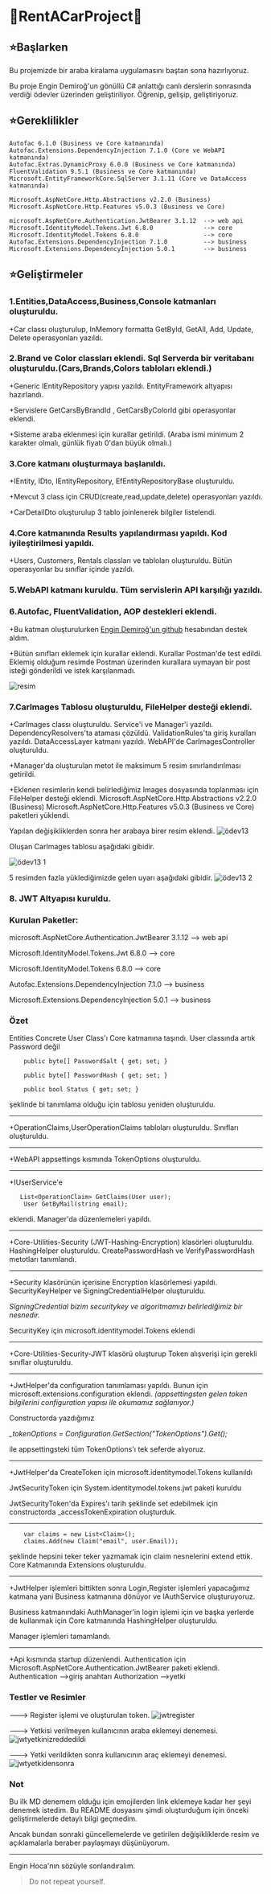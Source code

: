 # :car:RentACarProject:car:

## :star:Başlarken

Bu projemizde bir araba kiralama uygulamasını baştan sona hazırlıyoruz. 

Bu proje Engin Demiroğ'un gönüllü C# anlattığı canlı derslerin sonrasında verdiği ödevler üzerinden geliştiriliyor. Öğrenip, gelişip, geliştiriyoruz.

## :star:Gereklilikler 

```
Autofac 6.1.0 (Business ve Core katmanında)
Autofac.Extensions.DependencyInjection 7.1.0 (Core ve WebAPI katmanında)
Autofac.Extras.DynamicProxy 6.0.0 (Business ve Core katmanında)
FluentValidation 9.5.1 (Business ve Core katmanında)
Microsoft.EntityFrameworkCore.SqlServer 3.1.11 (Core ve DataAccess katmanında)

Microsoft.AspNetCore.Http.Abstractions v2.2.0 (Business)
Microsoft.AspNetCore.Http.Features v5.0.3 (Business ve Core)

microsoft.AspNetCore.Authentication.JwtBearer 3.1.12  --> web api
Microsoft.IdentityModel.Tokens.Jwt 6.8.0              --> core 
Microsoft.IdentityModel.Tokens 6.8.0                  --> core
Autofac.Extensions.DependencyInjection 7.1.0          --> business
Microsoft.Extensions.DependencyInjection 5.0.1        --> business
```

## :star:Geliştirmeler
### 1.Entities,DataAccess,Business,Console katmanları oluşturuldu.

+Car classı oluşturulup, InMemory formatta GetById, GetAll, Add, Update, Delete operasyonları yazıldı.

### 2.Brand ve Color classları eklendi. Sql Serverda bir veritabanı oluşturuldu.(Cars,Brands,Colors tabloları eklendi.)

+Generic IEntityRepository yapısı yazıldı. EntityFramework altyapısı hazırlandı.

+Servislere GetCarsByBrandId , GetCarsByColorId  gibi operasyonlar eklendi.

+Sisteme araba eklenmesi için kurallar getirildi. (Araba ismi minimum 2 karakter olmalı, günlük fiyatı 0'dan büyük olmalı.)  

### 3.Core katmanı oluşturmaya başlanıldı.

+IEntity, IDto, IEntityRepository, EfEntityRepositoryBase oluşturuldu.

+Mevcut 3 class için CRUD(create,read,update,delete) operasyonları yazıldı.

+CarDetailDto oluşturulup 3 tablo joinlenerek bilgiler listelendi.

### 4.Core katmanında Results yapılandırması yapıldı. Kod iyileştirilmesi yapıldı.

+Users, Customers, Rentals classları ve tabloları oluşturuldu. Bütün operasyonlar bu sınıflar içinde yazıldı.

### 5.WebAPI katmanı kuruldu. Tüm servislerin API karşılığı yazıldı.

### 6.Autofac, FluentValidation, AOP destekleri eklendi.

+Bu katman oluşturulurken  [Engin Demiroğ'un github](https://github.com/engindemirog/NetCoreBackend/tree/master/Business) hesabından destek aldım.

+Bütün sınıfları eklemek için kurallar eklendi. Kurallar Postman'de test edildi. 
Eklemiş olduğum resimde Postman üzerinden kurallara uymayan bir post isteği gönderildi ve istek karşılanmadı.

![resim](https://user-images.githubusercontent.com/77545922/109542276-e98eba80-7ad5-11eb-90ab-bfda4065b5c1.PNG)

### 7.CarImages Tablosu oluşturuldu, FileHelper desteği eklendi.
+CarImages classı oluşturuldu. Service'i ve Manager'i yazıldı. DependencyResolvers'ta ataması çözüldü. ValidationRules'ta giriş kuralları yazıldı.
DataAccessLayer katmanı yazıldı. WebAPI'de CarImagesController oluşturuldu.

+Manager'da oluşturulan metot ile maksimum 5 resim sınırlandırılması getirildi.

+Eklenen resimlerin kendi belirlediğimiz Images dosyasında toplanması için FileHelper desteği eklendi.
Microsoft.AspNetCore.Http.Abstractions v2.2.0 (Business)
Microsoft.AspNetCore.Http.Features v5.0.3 (Business ve Core)
paketleri yüklendi.

Yapılan değişikliklerden sonra her arabaya birer resim eklendi.
![ödev13](https://user-images.githubusercontent.com/77545922/110364409-c70c1c80-8054-11eb-954d-61d5c70b9605.PNG)

Oluşan CarImages tablosu aşağıdaki gibidir.

![ödev13 1](https://user-images.githubusercontent.com/77545922/110364492-e73bdb80-8054-11eb-9839-252ee070b199.PNG)

5 resimden fazla yüklediğimizde gelen uyarı aşağıdaki gibidir.
![ödev13 2](https://user-images.githubusercontent.com/77545922/110364571-fcb10580-8054-11eb-962e-9285b0474814.PNG)

### 8. JWT Altyapısı kuruldu.

### Kurulan Paketler:

microsoft.AspNetCore.Authentication.JwtBearer 3.1.12  --> web api

Microsoft.IdentityModel.Tokens.Jwt 6.8.0              --> core 

Microsoft.IdentityModel.Tokens 6.8.0                  --> core

Autofac.Extensions.DependencyInjection 7.1.0          --> business

Microsoft.Extensions.DependencyInjection 5.0.1        --> business

### Özet

Entities Concrete User Class'ı Core katmanına taşındı.
User classında artık Password değil

        public byte[] PasswordSalt { get; set; }
        
        public byte[] PasswordHash { get; set; }
        
        public bool Status { get; set; }
        
şeklinde bi tanımlama olduğu için tablosu yeniden oluşturuldu.
**************************
+OperationClaims,UserOperationClaims tabloları oluşturuldu. Sınıfları oluşturuldu.
**************************
+WebAPI appsettings kısmında TokenOptions oluşturuldu.
**************************
+IUserService'e      

       List<OperationClaim> GetClaims(User user);
        User GetByMail(string email);
        
eklendi. Manager'da düzenlemeleri yapıldı.
**************************
+Core-Utilities-Security
(JWT-Hashing-Encryption) 
klasörleri oluşturuldu.
HashingHelper oluşturuldu.
CreatePasswordHash ve VerifyPasswordHash metotları tanımlandı.
**************************
+Security klasörünün içerisine Encryption klasörlemesi yapıldı.
SecurityKeyHelper ve SigningCredentialHelper oluşturuldu.

*SigningCredential bizim securitykey ve algoritmamızı belirlediğimiz bir nesnedir.*

SecurityKey için microsoft.identitymodel.Tokens eklendi
**************************
+Core-Utilities-Security-JWT klasörü oluşturup Token alışverişi için gerekli 
sınıflar oluşturuldu.
**************************
+JwtHelper'da configuration tanımlaması yapıldı. Bunun için 
microsoft.extensions.configuration eklendi.
*(appsettingsten gelen token bilgilerini configuration yapısı ile okumamız sağlanıyor.)*

Constructorda yazdığımız

*_tokenOptions = Configuration.GetSection("TokenOptions").Get<TokenOptions>();*
  
ile appsettingsteki tüm TokenOptions'ı tek seferde alıyoruz.
**************************
+JwtHelper'da CreateToken için
microsoft.identitymodel.Tokens kullanıldı

JwtSecurityToken için System.identitymodel.tokens.jwt paketi kuruldu

JwtSecurityToken'da Expires'ı tarih şeklinde set edebilmek için constructorda
_accessTokenExpiration oluşturduk.
**************************

        var claims = new List<Claim>();
        claims.Add(new Claim("email", user.Email));

şeklinde hepsini teker teker yazmamak için claim nesnelerini extend ettik.
Core Katmanında Extensions oluşturuldu.
**************************
+JwtHelper işlemleri bittikten sonra Login,Register işlemleri yapacağımız katmana
yani Business katmanına dönüyor ve IAuthService oluşturuyoruz.

Business katmanındaki AuthManager'in login işlemi için 
ve başka yerlerde de kullanmak için Core katmanında HashingHelper oluşturuldu.

Manager işlemleri tamamlandı.
**************************
+Api kısmında startup düzenlendi.
Authentication için 
Microsoft.AspNetCore.Authentication.JwtBearer paketi eklendi.	
Authentication  -->giriş anahtarı
Authorization   -->yetki

### Testler ve Resimler
---> Register işlemi ve oluşturulan token.
![jwtregister](https://user-images.githubusercontent.com/77545922/111083790-3b94fe80-8520-11eb-855f-1a2441bd5894.PNG)

---> Yetkisi verilmeyen kullanıcının araba eklemeyi denemesi.
![jwtyetkinizreddedildi](https://user-images.githubusercontent.com/77545922/111083802-4bacde00-8520-11eb-9e73-a79059996345.PNG)

---> Yetki verildikten sonra kullanıcının araç eklemeyi denemesi.
![jwtyetkidensonra](https://user-images.githubusercontent.com/77545922/111083807-58313680-8520-11eb-893c-8ccde2755502.PNG)



### Not

Bu ilk MD denemem olduğu için emojilerden link eklemeye kadar her şeyi denemek istedim. Bu README dosyasını şimdi oluşturduğum için önceki geliştirmelerde detaylı bilgi geçmedim.

Ancak bundan sonraki güncellemelerde ve getirilen değişikliklerde resim ve açıklamalarla beraber paylaşmayı düşünüyorum.

--------------------------------------
Engin Hoca'nın sözüyle sonlandıralım.
>Do not repeat yourself.
